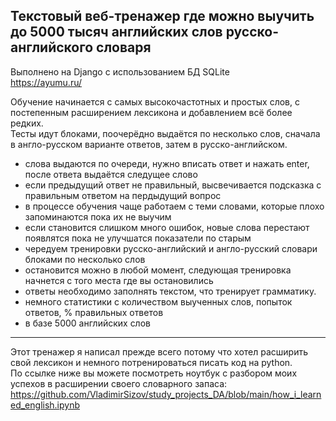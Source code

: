 ## Текстовый веб-тренажер где можно выучить до 5000 тысяч английских слов русско-английского словаря
Выполнено на Django с использованием БД SQLite   
https://ayumu.ru/

Обучение начинается с самых высокочастотных и простых слов, с постепенным расширением лексикона и добавлением всё более редких.  
Тесты идут блоками, поочерёдно выдаётся по несколько слов, сначала в англо-русском варианте ответов, затем в русско-английском.  

- слова выдаются по очереди, нужно вписать ответ и нажать enter, после ответа выдаётся следущее слово
- если предыдущий ответ не правильный, высвечивается подсказка с правильным ответом на пердыдущий вопрос
- в процессе обучения чаще работаем с теми словами, которые плохо запоминаются пока их не выучим
- если становится слишком много ошибок, новые слова перестают появлятся пока не улучшатся показатели по старым
- чередуем тренировки русско-английский и англо-русский словари блоками по несколько слов
- остановится можно в любой момент, следующая тренировка начнется с того места где вы остановились
- ответы необходимо заполнять текстом, что тренирует грамматику.
- немного статистики с количеством выученных слов, попыток ответов, % правильных ответов
- в базе 5000 английских слов

<hr>

Этот тренажер я написал прежде всего потому что хотел расширить свой лексикон и немного потренироваться писать код на python.   
По ссылке ниже вы можете посмотреть ноутбук с разбором моих успехов в расширении своего словарного запаса:  
https://github.com/VladimirSizov/study_projects_DA/blob/main/how_i_learned_english.ipynb
